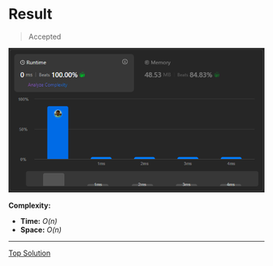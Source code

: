 # Result

> Accepted


![Result Image](result.png)


**Complexity:**

- **Time:** *O(n)*
- **Space:** *O(n)*

---

[Top Solution](https://leetcode.com/problems/decode-string/solutions/6127581/0-ms-runtime-beats-100-user-code-idea-algorithm-solving-step/)